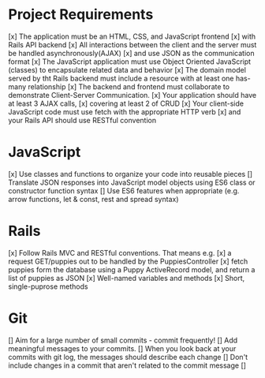 # Project Requirements
[x] The application must be an HTML, CSS, and JavaScript frontend
[x] with Rails API backend
[x] All interactions between the client and the server must be handled asynchronously(AJAX) 
[x] and use JSON as the communication format
[x] The JavaScript application must use Object Oriented JavaScript (classes) to encapsulate related data and behavior
[x] The domain model served by tht Rails backend must include a resource with at least one has-many relationship
[x] The backend and frontend must collaborate to demonstrate Client-Server Communication.
[x] Your application should have at least 3 AJAX calls,
        [x] covering at least 2 of CRUD 
        [x] Your client-side JavaScript code must use fetch with the appropriate HTTP verb
        [x] and your Rails API should use RESTful convention

# JavaScript
[x] Use classes and functions to organize your code into reusable pieces
[] Translate JSON responses into JavaScript model objects using ES6 class or constructor function syntax
[] Use ES6 features when appropriate (e.g. arrow functions, let & const, rest and spread syntax)

# Rails
[x] Follow Rails MVC and RESTful conventions. That means e.g.
    [x] a request GET/puppies out to be handled by the PuppiesController
    [x] fetch puppies form the database using a Puppy ActiveRecord model, and return a list of puppies as JSON
[x] Well-named variables and methods
[x] Short, single-puprose methods

# Git
[] Aim for a large number of small commits - commit frequently!
[] Add meaningful messages to your commits.
    [] When you look back at your commits with git log, the messages should describe each change
[] Don't include changes in a commit that aren't related to the commit message 
[]
